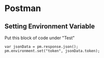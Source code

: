 # Postman

## Setting Environment Variable

Put this block of code under "Test"

```
var jsonData = pm.response.json();
pm.environment.set("token", jsonData.token);
```
